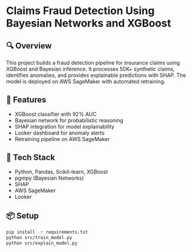 # Claims Fraud Detection Using Bayesian Networks and XGBoost

## 🔍 Overview
This project builds a fraud detection pipeline for insurance claims using XGBoost and Bayesian inference. It processes 50K+ synthetic claims, identifies anomalies, and provides explainable predictions with SHAP. The model is deployed on AWS SageMaker with automated retraining.

## 🚀 Features
- XGBoost classifier with 92% AUC
- Bayesian network for probabilistic reasoning
- SHAP integration for model explainability
- Looker dashboard for anomaly alerts
- Retraining pipeline on AWS SageMaker

## 🧰 Tech Stack
- Python, Pandas, Scikit-learn, XGBoost
- pgmpy (Bayesian Networks)
- SHAP
- AWS SageMaker
- Looker

## 📦 Setup
```bash
pip install -r requirements.txt
python src/train_model.py
python src/explain_model.py
